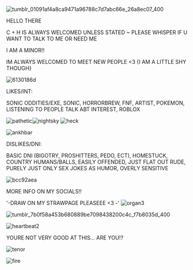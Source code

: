 ![tumblr_01091af4a8ca9471a96788c7d7abc66e_26a8ec07_400](https://github.com/user-attachments/assets/da4ebf97-7aff-4fdb-b71d-fe238e2f5de0)


 HELLO THERE

 C + H IS ALWAYS WELCOMED UNLESS STATED ~ PLEASE WHISPER IF U WANT TO TALK TO ME OR NEED ME

  I AM A MINOR!!

  IM ALWAYS WELCOMED TO MEET NEW PEOPLE <3 {I AM A LITTLE SHY THOUGH} 

 ![6130186d](https://github.com/user-attachments/assets/2bda3d53-e448-46da-a10f-02c1bce19491)

 LIKES/INT:


 SONIC ODDITIES/EXE, SONIC, HORRORBREW, FNF, ARTIST, POKEMON, LISTENING TO PEOPLE TALK ABT INTEREST, ROBLOX 

![pathetic](https://github.com/user-attachments/assets/cae7bf12-e00d-471a-be31-82eb40b2f4f3)![nightsky](https://github.com/user-attachments/assets/3b4ca5a1-30ca-428f-a4c5-6bae81b0d6e0)
![heck](https://github.com/user-attachments/assets/0f958970-9c10-4f4d-93e0-3b696fbc1b1d)



![ankhbar](https://github.com/user-attachments/assets/215f0c01-8a57-48d9-8cd9-26b45ede61d5)

DISLIKES/DNI:   

BASIC DNI (BIGOTRY, PROSHITTERS, PEDO, ECT), HOMESTUCK, COUNTRY HUMANS/BALLS, EASILY OFFENDED, JUST FLAT OUT RUDE, PURELY JUST ONLY SEX JOKES AS HUMOR, OVERLY SENSITIVE

![bcc92aea](https://github.com/user-attachments/assets/f6ac2f57-9dd1-4373-a5c8-24f14076c9ac)

MORE INFO ON MY SOCIALS!!

'-DRAW ON MY STRAWPAGE PLEASEEE <3 -'  ![organ3](https://github.com/user-attachments/assets/bca3ff3b-f777-445d-b4c0-c221c280e5bc)



![tumblr_7b0f58a453b680889be7098438200c4c_f7b8035d_400](https://github.com/user-attachments/assets/9cc77a55-2e49-4612-8c6c-6e0b991a9821)


![heartbeat2](https://github.com/user-attachments/assets/eb7e5a4e-3954-4007-abe1-13ce3cee34e9)


YOURE NOT VERY GOOD AT THIS... ARE YOU!?

![tenor](https://github.com/user-attachments/assets/9bc21f79-4c24-40c3-b7e2-03a14efd0c85)

![fire](https://github.com/user-attachments/assets/58d15c9f-0388-4786-b44f-ae564241b6a7)
